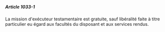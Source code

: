 ##### Article 1033-1

La mission d'exécuteur testamentaire est gratuite, sauf libéralité faite à titre particulier eu égard aux facultés du disposant et aux services rendus.

